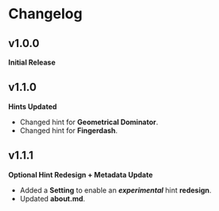 # Changelog

## v1.0.0
**Initial Release**

## v1.1.0
**Hints Updated**
- Changed hint for **Geometrical Dominator**.
- Changed hint for **Fingerdash**.

## v1.1.1
**Optional Hint Redesign + Metadata Update**
- Added a **Setting** to enable an ***experimental*** hint **redesign**.
- Updated **about.md**.
